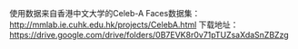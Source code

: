 使用数据来自香港中文大学的Celeb-A Faces数据集：http://mmlab.ie.cuhk.edu.hk/projects/CelebA.html
下载地址：https://drive.google.com/drive/folders/0B7EVK8r0v71pTUZsaXdaSnZBZzg
